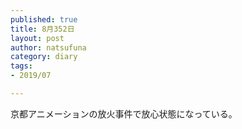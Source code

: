 ```yaml
--- 
published: true
title: 8月352日
layout: post
author: natsufuna
category: diary
tags: 
- 2019/07

---
```


京都アニメーションの放火事件で放心状態になっている。
